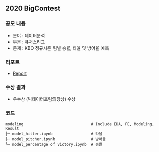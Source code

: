 ## 2020 BigContest
### 공모 내용
- 분야 : 데이터분석
- 부문 : 퓨처스리그
- 문제 : KBO 정규시즌 팀별 승률, 타율 및 방어율 예측 

### 리포트
-  [Report](https://github.com/ddooom/2020_BigContest/blob/main/%EB%8D%B0%EC%9D%B4%ED%84%B0%EB%B6%84%EC%84%9D%EB%B6%84%EC%95%BC_%ED%93%A8%EC%B2%98%EC%8A%A4%EB%A6%AC%EA%B7%B8_%EC%88%98%EB%B0%95_%EA%B2%B0%EA%B3%BC%EB%B3%B4%EA%B3%A0%EC%84%9C.pdf)

### 수상 결과
- 우수상 (빅데이터포럼의장상) 수상

### 코드
```
modeling                              # Include EDA, FE, Modeling, Result
├─ model_hitter.ipynb                 # 타율   
├─ model_pitcher.ipynb                # 방어율
└─ model_percentage of victory.ipynb  # 승률
```



